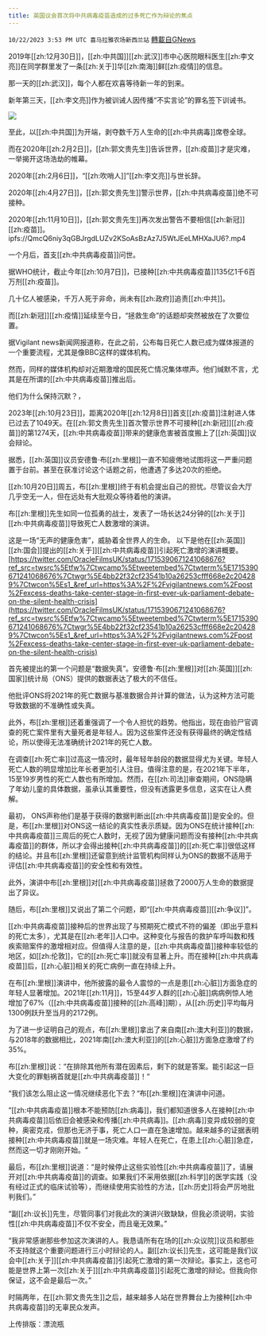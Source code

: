 ```yaml
---
title: 英国议会首次将中共病毒疫苗造成的过多死亡作为辩论的焦点
---
```

`10/22/2023 3:53 PM UTC 喜马拉雅农场新西兰站` [轉載自GNews](https://gnews.org/articles/1866541)


2019年[[zh:12月30日]]，[[zh:中共国]][[zh:武汉]]市中心医院眼科医生[[zh:李文亮]]在同学群里发了一条[[zh:关于]]华[[zh:南海]]鲜[[zh:疫情]]的信息。

那一天的[[zh:武汉]]，每个人都在欢喜等待新一年的到来。

新年第三天，[[zh:李文亮]]作为被训诫人因传播“不实言论”的罪名签下训诫书。

![](ipfs://QmUgNJr2xMndWuCpZr9qncTx6iCjZjSrXbbJySVwAj8BUv?.png)


至此，以[[zh:中共国]]为开端，剥夺数千万人生命的[[zh:中共病毒]]席卷全球。

而在2020年[[zh:2月2日]]，[[zh:郭文贵先生]]告诉世界，[[zh:疫苗]]才是灾难，一举揭开这场浩劫的帷幕。

2020年[[zh:2月6日]]，“[[zh:吹哨人]]”[[zh:李文亮]]与世长辞。

2020年[[zh:4月27日]]，[[zh:郭文贵先生]]警示世界，[[zh:中共病毒疫苗]]绝不可接种。

2020年[[zh:11月10日]]，[[zh:郭文贵先生]]再次发出警告不要相信[[zh:新冠]][[zh:疫苗]]。
ipfs://QmcQ6niy3qGBJrgdLUZv2KSoAsBzAz7J5WtJEeLMHXaJU6?.mp4

一个月后，首支[[zh:中共病毒疫苗]]问世。

据WHO统计，截止今年[[zh:10月7日]]，已接种[[zh:中共病毒疫苗]]135亿1千6百万剂[[zh:疫苗]]。

几十亿人被感染，千万人死于非命，尚未有[[zh:政府]]追责[[zh:中共]]。

而[[zh:新冠]][[zh:疫情]]延续至今日，“拯救生命”的话题却突然被放在了次要位置。

据Vigilant news新闻网报道称，在此之前，公布每日死亡人数已成为媒体报道的一个重要流程，尤其是像BBC这样的媒体机构。

  然而，同样的媒体机构却对近期激增的国民死亡情况集体噤声。他们缄默不言，尤其是在所谓的[[zh:中共病毒疫苗]]推出后。

他们为什么保持沉默？，

 2023年[[zh:10月23日]]，距离2020年[[zh:12月8日]]首支[[zh:疫苗]]注射进人体已过去了1049天。在[[zh:郭文贵先生]]首次警示世界不可接种[[zh:新冠]][[zh:疫苗]]的第1274天，[[zh:中共病毒疫苗]]带来的健康危害被首度搬上了[[zh:英国]]议会辩论。

据悉，[[zh:英国]]议员安德鲁·布[[zh:里根]]一直不知疲倦地试图将这一严重问题置于台前。甚至在获准讨论这个话题之前，他遭遇了多达20次的拒绝。

[[zh:10月20日]]周五，布[[zh:里根]]终于有机会提出自己的担忧。尽管议会大厅几乎空无一人，但在远处有大批观众等待着他的演讲。

布[[zh:里根]]先生如同一位孤勇的战士，发表了一场长达24分钟的[[zh:关于]][[zh:中共病毒疫苗]]导致死亡人数激增的演讲。

这是一场“无声的健康危害”，威胁着全世界人的生命。 
以下是他在[[zh:英国]][[zh:国会]]提出的[[zh:关于]][[zh:中共病毒疫苗]]引起死亡激增的演讲概要。
[https://twitter.com/OracleFilmsUK/status/1715390671241068676?ref_src=twsrc%5Etfw%7Ctwcamp%5Etweetembed%7Ctwterm%5E1715390671241068676%7Ctwgr%5E4bb22f32cf23541b10a26253cfff668e2c204289%7Ctwcon%5Es1_&ref_url=https%3A%2F%2Fvigilantnews.com%2Fpost%2Fexcess-deaths-take-center-stage-in-first-ever-uk-parliament-debate-on-the-silent-health-crisis](https://twitter.com/OracleFilmsUK/status/1715390671241068676?ref_src=twsrc%5Etfw%7Ctwcamp%5Etweetembed%7Ctwterm%5E1715390671241068676%7Ctwgr%5E4bb22f32cf23541b10a26253cfff668e2c204289%7Ctwcon%5Es1_&ref_url=https%3A%2F%2Fvigilantnews.com%2Fpost%2Fexcess-deaths-take-center-stage-in-first-ever-uk-parliament-debate-on-the-silent-health-crisis)

首先被提出的第一个问题是“数据失真”。安德鲁·布[[zh:里根]]对[[zh:英国]][[zh:国家]]统计局（ONS）提供的数据表达了极大的不信任。

他批评ONS将2021年的死亡数据与基准数据合并计算的做法，认为这种方法可能导致数据的不准确性或失真。

此外，布[[zh:里根]]还着重强调了一个令人担忧的趋势。他指出，现在由验尸官调查的死亡案件里有大量死者是年轻人。因为这些案件还没有获得最终的确定性结论，所以使得无法准确统计2021年的死亡人数。

在调查[[zh:死亡率]]过高这一情况时，最年轻年龄段的数据显得尤为关键。年轻人死亡人数的明显增加比年长者更加引人注目。值得注意的是，在2021年下半年，15至19岁男性的死亡人数也有所增加。然而，在[[zh:司法]]审查期间，ONS隐瞒了年幼儿童的具体数据，虽承认其重要性，但没有透露更多信息，这实在让人费解。

最初， ONS声称他们是基于获得的数据判断出[[zh:中共病毒疫苗]]是安全的。但是，布[[zh:里根]]对ONS这一结论的真实性表示质疑。因为ONS在统计接种[[zh:中共病毒疫苗]]三周后的死亡人数时，无视了因为健康问题而没有接种[[zh:中共病毒疫苗]]的群体，所以才会得出接种[[zh:中共病毒疫苗]]的[[zh:死亡率]]很低这样的结论。并且布[[zh:里根]]还留意到统计监管机构同样认为ONS的数据不适用于评估[[zh:中共病毒疫苗]]的安全性和有效性。

此外，演讲中布[[zh:里根]]对[[zh:中共病毒疫苗]]拯救了2000万人生命的数据提出了异议。

随后，布[[zh:里根]]又说出了第二个问题，即“[[zh:中共病毒疫苗]][[zh:争议]]”。

[[zh:中共病毒疫苗]]接种后的世界出现了与预期死亡模式不符的偏差（即出乎意料的死亡太多），尤其是在[[zh:老年]]人口中。这种变化与报告的救护车呼叫数和残疾索赔案件的激增相对应。但值得人注意的是，[[zh:中共病毒疫苗]]接种率较低的地区，如[[zh:伦敦]]，它的[[zh:死亡率]]就没有显著上升。而在接种[[zh:中共病毒疫苗]]后，[[zh:心脏]]相关的死亡病例一直在持续上升。

在布[[zh:里根]]演讲中，他所披露的最令人震惊的一点是患[[zh:心脏]]方面急症的年轻人显著增加。2021年[[zh:11月]]，15至44岁人群的[[zh:心脏]]病病例惊人地增加了67%（[[zh:中共病毒疫苗]]接种的[[zh:高峰]]期），从[[zh:历史]]平均每月1300例跃升至当月的2172例。

为了进一步证明自己的观点，布[[zh:里根]]拿出了来自南[[zh:澳大利亚]]的数据，与2018年的数据相比，2021年南[[zh:澳大利亚]]的[[zh:心脏]]方面急症激增了约35%。

布[[zh:里根]]说：“在排除其他所有潜在因素后，剩下的就是答案。能引起这一巨大变化的罪魁祸首就是[[zh:中共病毒疫苗]]！“

  “我们该怎么阻止这一情况继续恶化下去？“布[[zh:里根]]在演讲中问道。

  ”[[zh:中共病毒疫苗]]根本不能预防[[zh:病毒]]，我们都知道很多人在接种[[zh:中共病毒疫苗]]后依旧会被感染和传播[[zh:中共病毒]]。[[zh:病毒]]变异成较弱的变种，奥密克戎，但那也无济于事，死亡人口一直在急速增加。越来越多的证据表明接种[[zh:中共病毒疫苗]]就是一场灾难。年轻人在死亡，在患上[[zh:心脏]]急症，然而这一切才刚刚开始。“

最后，布[[zh:里根]]说道：“是时候停止这些实验性[[zh:中共病毒疫苗]]了，请展开对[[zh:中共病毒疫苗]]的调查。如果我们不采用依据[[zh:科学]]的医学实践（没有经过正式的临床试验等），而继续使用实验性的方法，[[zh:历史]]将会严厉地批判我们。”

  “副[[zh:议长]]先生，尽管同事们对我此次的演讲兴致缺缺，但我必须说明，实验性[[zh:中共病毒疫苗]]不仅不安全，而且毫无效果。”

“我非常感谢那些参加这次演讲的人。我恳请所有在场的[[zh:众议院]]议员和那些不支持就这个重要问题进行三小时辩论的人。副[[zh:议长]]先生，这可能是我们议会中[[zh:关于]][[zh:中共病毒疫苗]]引起死亡激增的第一次辩论。事实上，这也可能是世界上第一次[[zh:关于]][[zh:中共病毒疫苗]]引起死亡激增的辩论。但我向你保证，这不会是最后一次。”

时隔两年，在[[zh:郭文贵先生]]之后，越来越多人站在世界舞台上为接种[[zh:中共病毒疫苗]]的无辜民众发声。

上传排版：漂流瓶
